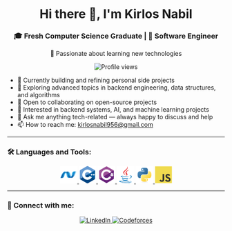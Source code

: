 <h1 align="center">Hi there 👋, I'm Kirlos Nabil</h1>
<h3 align="center">🎓 Fresh Computer Science Graduate | 🧠 Software Engineer</h3>
<p align="center">🚀 Passionate about learning new technologies</p>

<p align="center">
  <img src="https://komarev.com/ghpvc/?username=KirlosNabil&label=Profile%20views&color=0e75b6&style=flat" alt="Profile views" />
</p>

- 🔭 Currently building and refining personal side projects  
- 🌱 Exploring advanced topics in backend engineering, data structures, and algorithms  
- 👯 Open to collaborating on open-source projects  
- 🤝 Interested in backend systems, AI, and machine learning projects  
- 💬 Ask me anything tech-related — always happy to discuss and help
- 📫 How to reach me: kirlosnabil956@gmail.com

---

### 🛠️ Languages and Tools:

<p align="center">
  <a href="https://learn.microsoft.com/en-us/dotnet/core/" target="_blank">
    <img src="https://raw.githubusercontent.com/devicons/devicon/master/icons/dot-net/dot-net-original.svg" alt=".NET" width="40" height="40"/>
  </a>
  <a href="https://www.w3schools.com/cpp/" target="_blank">
    <img src="https://raw.githubusercontent.com/devicons/devicon/master/icons/cplusplus/cplusplus-original.svg" alt="C++" width="40" height="40"/>
  </a>
  <a href="https://learn.microsoft.com/en-us/dotnet/csharp/" target="_blank">
    <img src="https://raw.githubusercontent.com/devicons/devicon/master/icons/csharp/csharp-original.svg" alt="C#" width="40" height="40"/>
  </a>
  <a href="https://www.java.com/" target="_blank">
    <img src="https://raw.githubusercontent.com/devicons/devicon/master/icons/java/java-original.svg" alt="Java" width="40" height="40"/>
  </a>
  <a href="https://www.python.org/" target="_blank">
    <img src="https://raw.githubusercontent.com/devicons/devicon/master/icons/python/python-original.svg" alt="Python" width="40" height="40"/>
  </a>
  <a href="https://developer.mozilla.org/en-US/docs/Web/JavaScript" target="_blank">
    <img src="https://raw.githubusercontent.com/devicons/devicon/master/icons/javascript/javascript-original.svg" alt="JavaScript" width="40" height="40"/>
  </a>
</p>

---

### 🤝 Connect with me:

<p align="center">
  <a href="https://www.linkedin.com/in/kirlos-nabil-b4b44422b/" target="_blank">
    <img src="https://img.shields.io/badge/LinkedIn-blue?logo=linkedin&style=for-the-badge" alt="LinkedIn"/>
  </a>
  <a href="https://codeforces.com/profile/Kirlos_Nabil" target="_blank">
    <img src="https://img.shields.io/badge/Codeforces-orange?logo=codeforces&style=for-the-badge" alt="Codeforces"/>
  </a>
</p>
